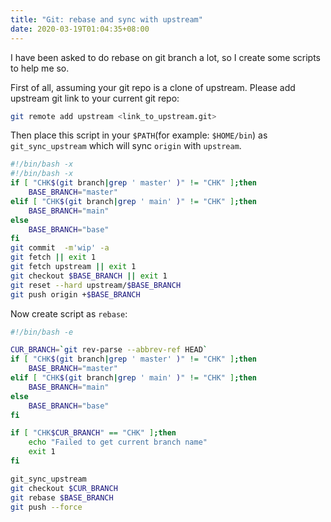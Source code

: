 ```yaml
---
title: "Git: rebase and sync with upstream"
date: 2020-03-19T01:04:35+08:00
---
```


I have been asked to do rebase on git branch a lot, so I create some scripts
to help me so.

First of all, assuming your git repo is a clone of upstream. Please add
upstream git link to your current git repo:

```bash
git remote add upstream <link_to_upstream.git>
```

Then place this script in your `$PATH`(for example: `$HOME/bin`) as
`git_sync_upstream` which will sync `origin` with `upstream`.

```bash
#!/bin/bash -x
#!/bin/bash -x
if [ "CHK$(git branch|grep ' master' )" != "CHK" ];then
    BASE_BRANCH="master"
elif [ "CHK$(git branch|grep ' main' )" != "CHK" ];then
    BASE_BRANCH="main"
else
    BASE_BRANCH="base"
fi
git commit  -m'wip' -a
git fetch || exit 1
git fetch upstream || exit 1
git checkout $BASE_BRANCH || exit 1
git reset --hard upstream/$BASE_BRANCH
git push origin +$BASE_BRANCH
```

Now create script as `rebase`:

```bash
#!/bin/bash -e

CUR_BRANCH=`git rev-parse --abbrev-ref HEAD`
if [ "CHK$(git branch|grep ' master' )" != "CHK" ];then
    BASE_BRANCH="master"
elif [ "CHK$(git branch|grep ' main' )" != "CHK" ];then
    BASE_BRANCH="main"
else
    BASE_BRANCH="base"
fi

if [ "CHK$CUR_BRANCH" == "CHK" ];then
    echo "Failed to get current branch name"
    exit 1
fi

git_sync_upstream
git checkout $CUR_BRANCH
git rebase $BASE_BRANCH
git push --force
```
